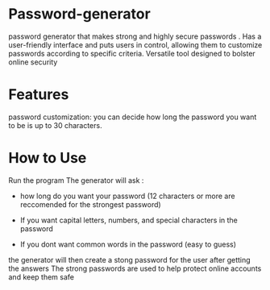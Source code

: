 # Password-generator
password generator that makes  strong and highly secure passwords .  Has a user-friendly interface and puts users in control, allowing them to customize passwords according to specific criteria. Versatile tool designed to bolster online security

# Features 
password customization: you can decide how long the password you want to be is up to 30 characters. 

# How to Use
Run the program
The generator will ask :
 - how long do you want your password (12 characters or more are reccomended for the strongest password)

- If you want capital letters, numbers, and special characters in the password 

- If you dont want common words in the password (easy to guess)
  
the generator will then create a stong password for the user after getting the answers
The strong passwords are used to help protect online accounts and keep them safe 

